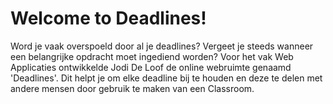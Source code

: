 # Welcome to Deadlines!  

Word je vaak overspoeld door al je deadlines? Vergeet je steeds wanneer een belangrijke opdracht moet ingediend worden? Voor het vak Web Applicaties ontwikkelde Jodi De Loof de online webruimte genaamd 'Deadlines'. Dit helpt je om elke deadline bij te houden en deze te delen met andere mensen door gebruik te maken van een Classroom. 
